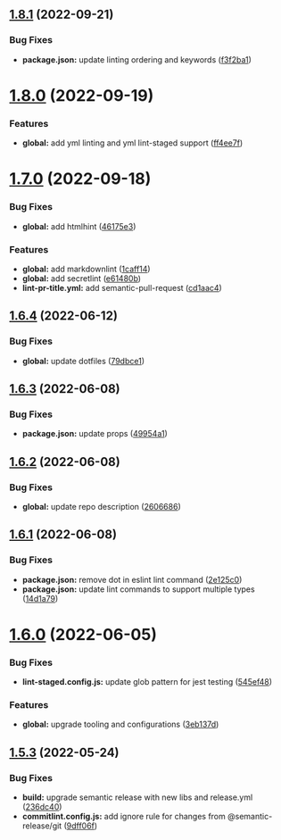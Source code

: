 ## [1.8.1](https://github.com/waldronmatt/webpack-template/compare/v1.8.0...v1.8.1) (2022-09-21)


### Bug Fixes

* **package.json:** update linting ordering and keywords ([f3f2ba1](https://github.com/waldronmatt/webpack-template/commit/f3f2ba1168bffef068f4865b8011eae21ea046b6))

# [1.8.0](https://github.com/waldronmatt/webpack-template/compare/v1.7.0...v1.8.0) (2022-09-19)


### Features

* **global:** add yml linting and yml lint-staged support ([ff4ee7f](https://github.com/waldronmatt/webpack-template/commit/ff4ee7f292ff895be6c16a3b8033faf74509493f))

# [1.7.0](https://github.com/waldronmatt/webpack-template/compare/v1.6.4...v1.7.0) (2022-09-18)


### Bug Fixes

* **global:** add htmlhint ([46175e3](https://github.com/waldronmatt/webpack-template/commit/46175e3e0b72bb258ae89b86eeabc00807487a72))


### Features

* **global:** add markdownlint ([1caff14](https://github.com/waldronmatt/webpack-template/commit/1caff14353f808e8aa1bb435d59ef7d1c725f44a))
* **global:** add secretlint ([e61480b](https://github.com/waldronmatt/webpack-template/commit/e61480b2af60e6e0657188d281fd6a0981f9ed32))
* **lint-pr-title.yml:** add semantic-pull-request ([cd1aac4](https://github.com/waldronmatt/webpack-template/commit/cd1aac4d44ffaad6affda5290518504228948810))

## [1.6.4](https://github.com/waldronmatt/webpack-template/compare/v1.6.3...v1.6.4) (2022-06-12)


### Bug Fixes

* **global:** update dotfiles ([79dbce1](https://github.com/waldronmatt/webpack-template/commit/79dbce12378bc5c8df4ea75cba24ae7af7b5c658))

## [1.6.3](https://github.com/waldronmatt/webpack-template/compare/v1.6.2...v1.6.3) (2022-06-08)


### Bug Fixes

* **package.json:** update props ([49954a1](https://github.com/waldronmatt/webpack-template/commit/49954a13a8203cc336f87b2fdd44ac710504eae4))

## [1.6.2](https://github.com/waldronmatt/webpack-template/compare/v1.6.1...v1.6.2) (2022-06-08)


### Bug Fixes

* **global:** update repo description ([2606686](https://github.com/waldronmatt/webpack-template/commit/26066860d75ca61b072542736362ed4c6382ab59))

## [1.6.1](https://github.com/waldronmatt/webpack-template/compare/v1.6.0...v1.6.1) (2022-06-08)


### Bug Fixes

* **package.json:** remove dot in eslint lint command ([2e125c0](https://github.com/waldronmatt/webpack-template/commit/2e125c09148159a75d0acce59bcf7868dff81359))
* **package.json:** update lint commands to support multiple types ([14d1a79](https://github.com/waldronmatt/webpack-template/commit/14d1a79d1592de16ddc97dff892f9aae033db2a3))

# [1.6.0](https://github.com/waldronmatt/webpack-template/compare/v1.5.3...v1.6.0) (2022-06-05)


### Bug Fixes

* **lint-staged.config.js:** update glob pattern for jest testing ([545ef48](https://github.com/waldronmatt/webpack-template/commit/545ef48d88b9251d98c6b61e2fefea092c64b6b4))


### Features

* **global:** upgrade tooling and configurations ([3eb137d](https://github.com/waldronmatt/webpack-template/commit/3eb137df3e7a3fc035781cc268475897d4b7b14b))

## [1.5.3](https://github.com/waldronmatt/webpack-template/compare/v1.5.2...v1.5.3) (2022-05-24)


### Bug Fixes

* **build:** upgrade semantic release with new libs and release.yml ([236dc40](https://github.com/waldronmatt/webpack-template/commit/236dc40ddc179238c184895bc4a88db8e1041818))
* **commitlint.config.js:** add ignore rule for changes from @semantic-release/git ([9dff06f](https://github.com/waldronmatt/webpack-template/commit/9dff06fe2e97221fe748c2f4ec039275dff61305))
